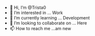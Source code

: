 - 👋 Hi, I’m @Trista0
- 👀 I’m interested in ... Work 
- 🌱 I’m currently learning ... Development
- 💞️ I’m looking to collaborate on ... Here
- 📫 How to reach me ...am new 

<!---
Trista0/Trista0 is a ✨ special ✨ repository because its `README.md` (this file) appears on your GitHub profile.
You can click the Preview link to take a look at your changes.
--->
